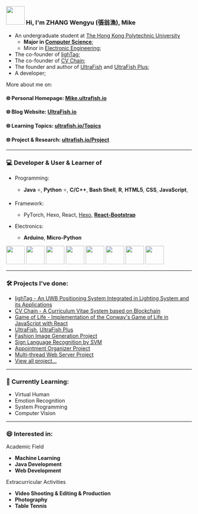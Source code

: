 ### <img src="https://github.com/rajput2107/rajput2107/blob/master/Assets/Hi.gif" width="50px"> Hi, I'm ZHANG Wengyu (張翁漁), Mike
- An undergraduate student at [The Hong Kong Polytechnic University](https://www.polyu.edu.hk/en/) 
  - **Major in [Computer Science](https://www.polyu.edu.hk/comp/)**;
  - Minor in [Electronic Engineering](https://www.polyu.edu.hk/eie/);
- The co-founder of [lighTag](https://github.com/lighTag-UWB);
- The co-founder of [CV Chain](https://cvchain.skyproton.com/);
- The founder and author of [UltraFish](https://ultrafish.io) and [UltraFish Plus](https://plus.ultrafish.io);
- A developer;

More about me on:

#### 🌐 Personal Homepage: [Mike.ultrafish.io](https://mike.ultrafish.io)
#### 🌐 Blog Website: [UltraFish.io](https://ultrafish.io)
#### 🌐 Learning Topics: [ultrafish.io/Topics](https://ultrafish.io/topics)
#### 🌐 Project & Research: [ultrafish.io/Project](https://ultrafish.io/project/#/)

---

### 💻 Developer & User & Learner of
- Programming: 
  - **Java** ⭐, **Python** ⭐, **C/C++**, **Bash Shell**, **R**, **HTML5**, **CSS**, **JavaScript**, 

- Framework:
  - PyTorch, Hexo, React, [Hexo](https://hexo.io/), [**React-Bootstrap**](https://react-bootstrap.github.io/)

- Electronics: 
  - **Arduino**, **Micro-Python**

<code><a href="https://www.java.com/" target="_blank"><img height="50" src="https://www.vectorlogo.zone/logos/java/java-horizontal.svg"></a></code>
  <code><a href="https://www.python.org/" target="_blank"><img height="50" src="https://www.vectorlogo.zone/logos/python/python-ar21.svg"></a></code>
  <code><a href="https://www.r-project.org/" target="_blank"><img height="50" src="https://www.vectorlogo.zone/logos/r-project/r-project-icon.svg"></a></code>
  <code><a href="https://html.spec.whatwg.org/multipage/" target="_blank"><img height="50" src="https://www.vectorlogo.zone/logos/w3_html5/w3_html5-ar21.svg"></a></code> <code><a href="https://www.w3.org/Style/CSS/Overview.en.html" target="_blank"><img height="50" src="https://www.vectorlogo.zone/logos/w3_css/w3_css-ar21.svg"></a></code> <code><a href="https://www.javascript.com/" target="_blank"><img height="50" src="https://www.vectorlogo.zone/logos/javascript/javascript-ar21.svg"></a></code>
<code><a href="https://hexo.io/" target="_blank"><img height="50" src="https://www.vectorlogo.zone/logos/hexoio/hexoio-icon.svg"></a></code>
<code><a href="https://www.arduino.cc/" target="_blank"><img height="50" src="https://www.vectorlogo.zone/logos/arduino/arduino-ar21.svg"></a></code>
 
---

### 🛠️ Projects I've done:
- [lighTag - An UWB Positioning System Integrated in Lighting System and its Applications](https://github.com/lighTag-UWB/lighTag)
- [CV Chain - A Curriculum Vitae System based on Blockchain](https://github.com/Unhackable-PolyHack2022/CV-Chain.git)
- [Game of Life - Implementation of the Conway's Game of Life in JavaScript with React](https://github.com/zhangwengyu999/Game_of_Life.git)
- [UltraFish](https://ultrafish.io), [UltraFish Plus](https://plus.ultrafish.io)
- [Fashion Image Generation Project](https://github.com/zhangwengyu999/Fashion_Image_Generation_Project.git)  
- [Sign Language Recognition by SVM](https://github.com/zhangwengyu999/Sign_Language_Recognition_SVM.git)
- [Appointment Organizer Project](https://github.com/zhangwengyu999/Appointment_Organizer_Project.git)
- [Multi-thread Web Server Project](https://github.com/zhangwengyu999/Multi-thread_Web_Server_Project.git)
- [View all project...](https://ultrafish.io/project)

---

### 🌱 Currently Learning:

- Virtual Human
- Emotion Recognition
- System Programming
- Computer Vision

---

### 😄 Interested in:

Academic Field
- **Machine Learning**
- **Java Development**
- **Web Development**


Extracurricular Activities
- **Video Shooting & Editing & Production**
- **Photography**
- **Table Tennis**

<!-- 
- 🔭 I’m currently working on ...
- 🌱 I’m currently learning ...
- 👯 I’m looking to collaborate on ...
- 🤔 I’m looking for help with ...
- 💬 Ask me about ...
- 📫 How to reach me: ...
- 😄 Pronouns: ...
- ⚡ Fun fact: ... -->

